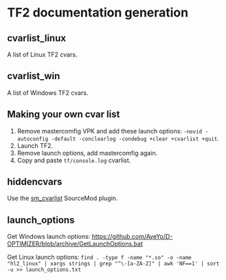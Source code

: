 # TF2 documentation generation

## cvarlist_linux
A list of Linux TF2 cvars.

## cvarlist_win
A list of Windows TF2 cvars.

## Making your own cvar list

1. Remove mastercomfig VPK and add these launch options: `-novid -autoconfig -default -conclearlog -condebug +clear +cvarlist +quit`.
2. Launch TF2.
3. Remove launch options, add mastercomfig again.
4. Copy and paste `tf/console.log` cvarlist.

## hiddencvars

Use the [sm_cvarlist](https://forums.alliedmods.net/showthread.php?p=1298262) SourceMod plugin.

## launch_options

Get Windows launch options: https://github.com/AveYo/D-OPTIMIZER/blob/archive/GetLaunchOptions.bat

Get Linux launch options: `find . -type f -name "*.so" -o -name "hl2_linux" | xargs strings | grep "^\-[a-ZA-Z]" | awk 'NF==1' | sort -u >> launch_options.txt`

